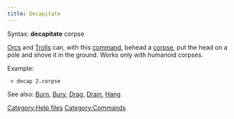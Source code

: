 ```yaml
---
title: Decapitate
---
```


Syntax: **decapitate** corpse

[Orcs](Orc "wikilink") and [Trolls](Troll "wikilink") can, with this
[command](commands "wikilink"), behead a [corpse](corpse "wikilink"),
put the head on a pole and shove it in the ground. Works only with
humanoid corpses.

Example:

` > decap 2.corpse`

See also: [Burn](Burn "wikilink"), [Bury](Bury "wikilink"),
[Drag](Drag "wikilink"), [Drain](Drain "wikilink"),
[Hang](Hang "wikilink")

[Category:Help files](Category:Help_files "wikilink")
[Category:Commands](Category:Commands "wikilink")